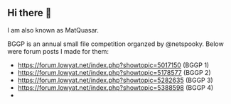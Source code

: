 ## Hi there 👋

I am also known as MatQuasar.

BGGP is an annual small file competition organzed by @netspooky.
Below were forum posts I made for them:
- https://forum.lowyat.net/index.php?showtopic=5017150 (BGGP 1)
- https://forum.lowyat.net/index.php?showtopic=5178577 (BGGP 2)
- https://forum.lowyat.net/index.php?showtopic=5282635 (BGGP 3)
- https://forum.lowyat.net/index.php?showtopic=5388598 (BGGP 4)
- 
<!--
**flier-mate/flier-mate** is a ✨ _special_ ✨ repository because its `README.md` (this file) appears on your GitHub profile.

Here are some ideas to get you started:

- 🔭 I’m currently working on ...
- 🌱 I’m currently learning ...
- 👯 I’m looking to collaborate on ...
- 🤔 I’m looking for help with ...
- 💬 Ask me about ...
- 📫 How to reach me: ...
- 😄 Pronouns: ...
- ⚡ Fun fact: ...
-->
